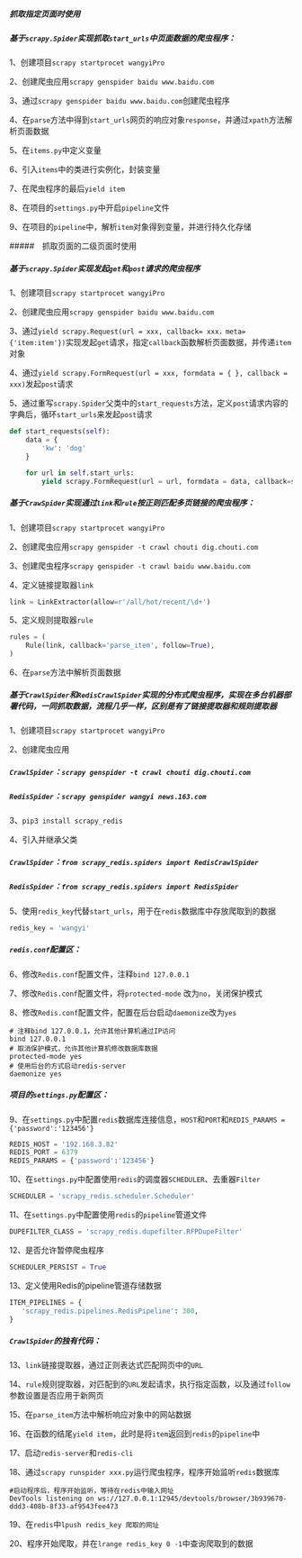 ##### 抓取指定页面时使用

##### 基于`scrapy.Spider`实现抓取`start_urls`中页面数据的爬虫程序：

1、创建项目`scrapy startprocet wangyiPro`

2、创建爬虫应用`scrapy genspider baidu www.baidu.com`

3、通过`scrapy genspider baidu www.baidu.com`创建爬虫程序

4、在`parse`方法中得到`start_urls`网页的响应对象`response`，并通过`xpath`方法解析页面数据

5、在`items.py`中定义变量

6、引入`items`中的类进行实例化，封装变量

7、在爬虫程序的最后`yield item`

8、在项目的`settings.py`中开启`pipeline`文件

9、在项目的`pipeline`中，解析`item`对象得到变量，并进行持久化存储



#####　抓取页面的二级页面时使用

##### 基于`scrapy.Spider`实现发起`get`和`post`请求的爬虫程序

1、创建项目`scrapy startprocet wangyiPro`

2、创建爬虫应用`scrapy genspider baidu www.baidu.com`

3、通过`yield scrapy.Request(url = xxx, callback= xxx，meta={'item:item'})`实现发起`get`请求，指定`callback`函数解析页面数据，并传递`item`对象

4、通过`yield scrapy.FormRequest(url = xxx, formdata = { }, callback = xxx)`发起`post`请求

5、通过重写`scrapy.Spider`父类中的`start_requests`方法，定义`post`请求内容的字典后，循环`start_urls`来发起`post`请求

```python
def start_requests(self):
    data = {
        'kw': 'dog'
    }

    for url in self.start_urls:
        yield scrapy.FormRequest(url = url, formdata = data, callback=self.parse)
```





##### 基于`CrawSpider`实现通过`link`和`rule`按正则匹配多页链接的爬虫程序：

1、创建项目`scrapy startprocet wangyiPro`

2、创建爬虫应用`scrapy genspider -t crawl chouti dig.chouti.com`

3、创建爬虫程序`scrapy genspider -t crawl baidu www.baidu.com`

4、定义链接提取器`link`

```python
link = LinkExtractor(allow=r'/all/hot/recent/\d+')
```

5、定义规则提取器`rule`

```python
rules = (
    Rule(link, callback='parse_item', follow=True),
)
```

6、在`parse`方法中解析页面数据



##### 基于`CrawlSpider`和`RedisCrawlSpider`实现的分布式爬虫程序，实现在多台机器部署代码，一同抓取数据，流程几乎一样，区别是有了链接提取器和规则提取器

1、创建项目`scrapy startprocet wangyiPro`

2、创建爬虫应用

##### `CrawlSpider`：`scrapy genspider -t crawl chouti dig.chouti.com`  

##### `RedisSpider`：`scrapy genspider wangyi news.163.com`

3、`pip3 install scrapy_redis`

4、引入并继承父类

##### `CrawlSpider`：`from scrapy_redis.spiders import RedisCrawlSpider`

##### `RedisSpider`：`from scrapy_redis.spiders import RedisSpider`

5、使用`redis_key`代替`start_urls`，用于在`redis`数据库中存放爬取到的数据

```python
redis_key = 'wangyi'
```

##### `redis.conf`配置区：

6、修改`Redis.conf`配置文件，注释`bind 127.0.0.1`

7、修改`Redis.conf`配置文件，将`protected-mode` 改为`no`，关闭保护模式

8、修改`Redis.conf`配置文件，配置在后台启动`daemonize`改为`yes`

```shell
# 注释bind 127.0.0.1，允许其他计算机通过IP访问
bind 127.0.0.1
# 取消保护模式，允许其他计算机修改数据库数据
protected-mode yes
# 使用后台的方式启动redis-server
daemonize yes
```



##### 项目的`settings.py`配置区：

9、在`settings.py`中配置`redis`数据库连接信息，`HOST`和`PORT`和`REDIS_PARAMS = {'password':'123456'}`

```python
REDIS_HOST = '192.168.3.82'
REDIS_PORT = 6379
REDIS_PARAMS = {'password':'123456'}
```

10、在`settings.py`中配置使用`redis`的调度器`SCHEDULER`、去重器`Filter`

```python
SCHEDULER = 'scrapy_redis.scheduler.Scheduler'
```

11、在`settings.py`中配置使用`redis`的`pipeline`管道文件

```python
DUPEFILTER_CLASS = 'scrapy_redis.dupefilter.RFPDupeFilter'
```

12、是否允许暂停爬虫程序

```python
SCHEDULER_PERSIST = True
```

13、定义使用Redis的pipeline管道存储数据

```python
ITEM_PIPELINES = {
   'scrapy_redis.pipelines.RedisPipeline': 300,
}
```



##### `CrawlSpider`的独有代码：

13、`link`链接提取器，通过正则表达式匹配网页中的`URL`

14、`rule`规则提取器，对匹配到的`URL`发起请求，执行指定函数，以及通过`follow`参数设置是否应用于新网页



15、在`parse_item`方法中解析响应对象中的网站数据

16、在函数的结尾`yield item`，此时是将`item`返回到`redis`的`pipeline`中

17、启动`redis-server`和`redis-cli`

18、通过`scrapy runspider xxx.py`运行爬虫程序，程序开始监听`redis`数据库

```shell
#启动程序后，程序开始监听，等待在redis中输入网址
DevTools listening on ws://127.0.0.1:12945/devtools/browser/3b939670-ddd3-408b-8f33-af9543fee473
```



19、在`redis`中`lpush redis_key 爬取的网址`

20、程序开始爬取，并在`lrange redis_key 0 -1`中查询爬取到的数据













































